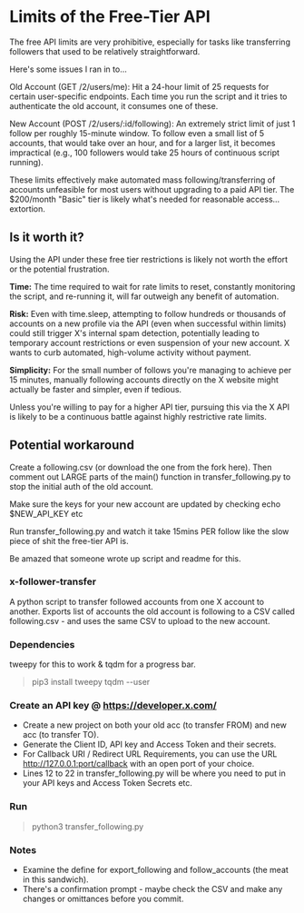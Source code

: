 # Limits of the Free-Tier API

The free API limits are very prohibitive, especially for tasks like transferring followers that used to be relatively straightforward.

Here's some issues I ran in to...

Old Account (GET /2/users/me): Hit a 24-hour limit of 25 requests for certain user-specific endpoints. Each time you run the script and it tries to authenticate the old account, it consumes one of these.

New Account (POST /2/users/:id/following): An extremely strict limit of just 1 follow per roughly 15-minute window. To follow even a small list of 5 accounts, that would take over an hour, and for a larger list, it becomes impractical (e.g., 100 followers would take 25 hours of continuous script running).


These limits effectively make automated mass following/transferring of accounts unfeasible for most users without upgrading to a paid API tier. The $200/month "Basic" tier is likely what's needed for reasonable access... extortion.

## Is it worth it?

Using the API under these free tier restrictions is likely not worth the effort or the potential frustration.

**Time:** The time required to wait for rate limits to reset, constantly monitoring the script, and re-running it, will far outweigh any benefit of automation.

**Risk:** Even with time.sleep, attempting to follow hundreds or thousands of accounts on a new profile via the API (even when successful within limits) could still trigger X's internal spam detection, potentially leading to temporary account restrictions or even suspension of your new account. X wants to curb automated, high-volume activity without payment.

**Simplicity:** For the small number of follows you're managing to achieve per 15 minutes, manually following accounts directly on the X website might actually be faster and simpler, even if tedious.

Unless you're willing to pay for a higher API tier, pursuing this via the X API is likely to be a continuous battle against highly restrictive rate limits.

## Potential workaround

Create a following.csv (or download the one from the fork here). Then comment out LARGE parts of the main() function in transfer_following.py to stop the initial auth of the old account.

Make sure the keys for your new account are updated by checking echo $NEW_API_KEY etc

Run transfer_following.py and watch it take 15mins PER follow like the slow piece of shit the free-tier API is.

Be amazed that someone wrote up script and readme for this.

### x-follower-transfer
A python script to transfer followed accounts from one X account to another. Exports list of accounts the old account is following to a CSV called following.csv - and uses the same CSV to upload to the new account.

### Dependencies
tweepy for this to work & tqdm for a progress bar.

> pip3 install tweepy tqdm --user

### Create an API key @ https://developer.x.com/
- Create a new project on both your old acc (to transfer FROM) and new acc (to transfer TO).
- Generate the Client ID, API key and Access Token and their secrets.
- For Callback URI / Redirect URL Requirements, you can use the URL http://127.0.0.1:port/callback with an open port of your choice.
- Lines 12 to 22 in transfer_following.py will be where you need to put in your API keys and Access Token Secrets etc.

### Run
> python3 transfer_following.py

### Notes
- Examine the define for export_following and follow_accounts (the meat in this sandwich).
- There's a confirmation prompt - maybe check the CSV and make any changes or omittances before you commit.
